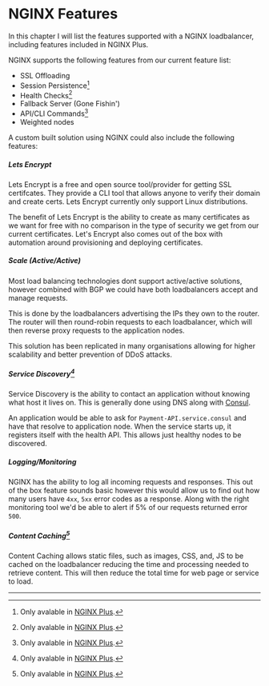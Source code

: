 # NGINX Features

In this chapter I will list the features supported with a NGINX loadbalancer, including features included in NGINX Plus.

NGINX supports the following features from our current feature list:

- SSL Offloading
- Session Persistence[^1]
- Health Checks[^1]
- Fallback Server (Gone Fishin')
- API/CLI Commands[^1]
- Weighted nodes


A custom built solution using NGINX could also include the following features:

##### Lets Encrypt

Lets Encrypt is a free and open source tool/provider for getting SSL certifcates. They provide a CLI tool that allows anyone to verify their domain and create certs. Lets Encrypt currently only support Linux distributions.

The benefit of Lets Encrypt is the ability to create as many certificates as we want for free with no comparison in the type of security we get from our current certificates. Let's Encrypt also comes out of the box with automation around provisioning and deploying certificates.

##### Scale (Active/Active)

Most load balancing technologies dont support active/active solutions, however combined with BGP we could have both loadbalancers accept and manage requests.

This is done by the loadbalancers advertising the IPs they own to the router. The router will then round-robin requests to each loadbalancer, which will then reverse proxy requests to the application nodes.

This solution has been replicated in many organisations allowing for higher scalability and better prevention of DDoS attacks.

##### Service Discovery[^1]

Service Discovery is the ability to contact an application without knowing what host it lives on. This is generally done using DNS along with [Consul](https://www.consul.io/).

An application would be able to ask for `Payment-API.service.consul` and have that resolve to application node. When the service starts up, it registers itself with the health API. This allows just healthy nodes to be discovered.

##### Logging/Monitoring

NGINX has the ability to log all incoming requests and responses. This out of the box feature sounds basic however this would allow us to find out how many users have `4xx`, `5xx` error codes as a response. Along with the right monitoring tool we'd be able to alert if 5% of our requests returned error `500`.

##### Content Caching[^1]

Content Caching allows static files, such as images, CSS, and, JS to be cached on the loadbalancer reducing the time and processing needed to retrieve content. This will then reduce the total time for web page or service to load.

---


[^1]: Only avalable in [NGINX Plus](https://www.nginx.com/products/).
